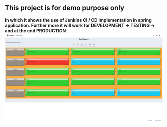 <b> This project is for demo purpose only <b>
-
In which it shows the use of Jenkins CI / CD implementation in spring application.
Further more it will work for DEVELOPMENT -> TESTING -> and at the end PRODUCTION
<br>
![Alt Text](https://github.com/hamie-kalhoro/spring-jenkins/blob/master/localhost_8080_view_jenkins%2520pipeline_%20(1).png)
